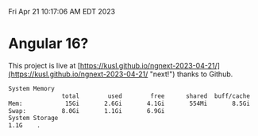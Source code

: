Fri Apr 21 10:17:06 AM EDT 2023

# Angular 16?


This project is live at [https://kusl.github.io/ngnext-2023-04-21/](https://kusl.github.io/ngnext-2023-04-21/ "next!") thanks to Github.

```bash
System Memory
               total        used        free      shared  buff/cache   available
Mem:            15Gi       2.6Gi       4.1Gi       554Mi       8.5Gi        11Gi
Swap:          8.0Gi       1.1Gi       6.9Gi
System Storage
1.1G	.
```
```bash
